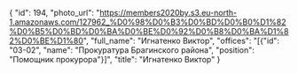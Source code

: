 {
    "id": 194,
    "photo_url": "https://members2020by.s3.eu-north-1.amazonaws.com/127962_%D0%98%D0%B3%D0%BD%D0%B0%D1%82%D0%B5%D0%BD%D0%BA%D0%BE%D0%92%D0%B8%D0%BA%D1%82%D0%BE%D1%80",
    "full_name": "Игнатенко Виктор",
    "offices": "[{\"id\": \"03-02\", \"name\": \"Прокуратура Брагинского района\", \"position\": \"Помощник прокурора\"}]",
    "title": "Игнатенко Виктор"
}